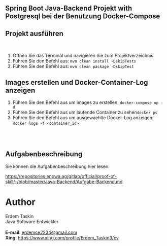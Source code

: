## Spring Boot Java-Backend Projekt with Postgresql bei der Benutzung Docker-Compose


## Projekt ausführen
 

1. Öffnen Sie das Terminal und navigieren Sie zum Projektverzeichnis
2. Führen Sie den Befehl aus: ```mvn clean install -DskipTests```
3. Führen Sie den Befehl aus: ```mvn clean package -DskipTest```

## Images erstellen und Docker-Container-Log anzeigen

1. Führen Sie den Befehl aus um images zu erstellen: ```docker-compose up -d```
2. Führen Sie den Befehl aus um laufende Container zu sehen```docker ps```
3. Führen Sie den Befehl aus um ausgewaehlte Docker-Log anzeigen: ```docker logs -f <container_id>``` 

<br><br> 

## Aufgabenbeschreibung

Sie können die Aufgabenbeschreibung hier lesen:

https://repositories.enowa.ag/gitlab/official/proof-of-skill/-/blob/master/Java-Backend/Aufgabe-Backend.md

# Author

Erdem Taskin  
Java Software Entwickler  
<br>
**E-mail**: erdemce2234@gmail.com  
**Xing**: https://www.xing.com/profile/Erdem_Taskin3/cv
